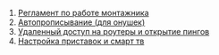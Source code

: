 1. [Регламент по работе монтажника](src/info.md)
2. [Автопрописывание (для онушек)](src/optica.md)
3. [Удаленный доступ на роутеры и открытие пингов](src/routers.md)
4. [Настройка приставок и смарт тв](src/tv.md)